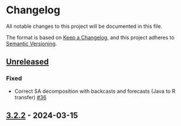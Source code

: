 # Changelog

All notable changes to this project will be documented in this file.

The format is based on [Keep a Changelog](https://keepachangelog.com/en/1.1.0/), and this project adheres
to [Semantic Versioning](https://semver.org/spec/v3.2.3.html).

## [Unreleased]

### Fixed

- Correct SA decomposition with backcasts and forecasts (Java to R transfer) [#36](https://github.com/rjdemetra/rjd3tramoseats/issues/2)

## [3.2.2] - 2024-03-15 

[Unreleased]: https://github.com/rjdemetra/rjd3toolki/compare/v3.2.2...HEAD
[3.2.2]: https://github.com/rjdemetra/rjd3toolkit/releases/tag/v3.2.2
